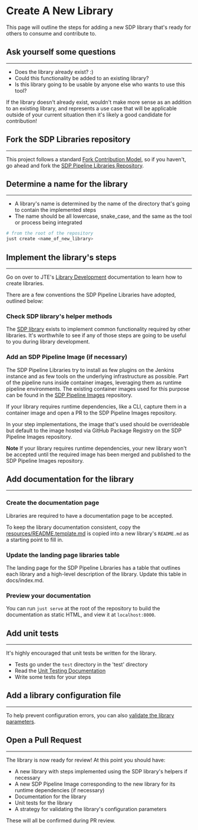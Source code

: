 # Create A New Library

This page will outline the steps for adding a new SDP library that's ready for others to consume and contribute to.

## Ask yourself some questions

---

* Does the library already exist? :)
* Could this functionality be added to an existing library?
* Is this library going to be usable by anyone else who wants to use this tool?

If the library doesn't already exist, wouldn't make more sense as an addition to an existing library,
and represents a use case that will be applicable outside of your current situation then it's likely a good candidate for contribution!

## Fork the SDP Libraries repository

---

This project follows a standard [Fork Contribution Model](https://gist.github.com/Chaser324/ce0505fbed06b947d962),
so if you haven't, go ahead and fork the [SDP Pipeline Libraries Repository](https://github.com/boozallen/sdp-libraries).

## Determine a name for the library

---

* A library's name is determined by the name of the directory that's going to contain the implemented steps
* The name should be all lowercase, snake_case, and the same as the tool or process being integrated

```bash
# from the root of the repository
just create <name_of_new_library>
```

## Implement the library's steps

---

Go on over to JTE's [Library Development](https://jenkinsci.github.io/templating-engine-plugin/2.3/concepts/library-development/overview/) documentation to learn how to create libraries.

There are a few conventions the SDP Pipeline Libraries have adopted, outlined below:

### Check SDP library's helper methods

The [SDP library](./libraries/sdp/) exists to implement common functionality required by other libraries.
It's worthwhile to see if any of those steps are going to be useful to you during library development.

### Add an SDP Pipeline Image (if necessary)

The SDP Pipeline Libraries try to install as few plugins on the Jenkins instance and as few tools on the underlying infrastructure as possible.
Part of the pipeline runs inside container images, leveraging them as runtime pipeline environments.
The existing container images used for this purpose can be found in the [SDP Pipeline Images](https://github.com/boozallen/sdp-images) repository.

If your library requires runtime dependencies, like a CLI, capture them in a container image and open a PR to the SDP Pipeline Images repository.

In your step implementations, the image that's used should be overrideable but default to the image hosted via GitHub Package Registry on the SDP Pipeline Images repository.

**Note** If your library requires runtime dependencies, your new library won't be accepted until the required image has been merged and published to the SDP Pipeline Images repository.

## Add documentation for the library

---

### Create the documentation page

Libraries are required to have a documentation page to be accepted.

To keep the library documentation consistent, copy the [resources/README.template.md](https://github.com/boozallen/sdp-libraries/blob/mkdocs/resources/README.template.md) is copied into a new library's `README.md` as a starting point to fill in.

### Update the landing page libraries table

The landing page for the SDP Pipeline Libraries has a table that outlines each library and a high-level description of the library.
Update this table in docs/index.md.

### Preview your documentation

You can run `just serve` at the root of the repository to build the documentation as static HTML, and view it at `localhost:8000`.

## Add unit tests

---

It's highly encouraged that unit tests be written for the library.  

* Tests go under the `test` directory in the 'test' directory
* Read the [Unit Testing Documentation](../concepts/unit-testing/index.md)
* Write some tests for your steps

## Add a library configuration file

---

To help prevent configuration errors, you can also [validate the library parameters](https://jenkinsci.github.io/templating-engine-plugin/2.3/concepts/library-development/library-configuration-file/).

## Open a Pull Request

---

The library is now ready for review! At this point you should have:

* A new library with steps implemented using the SDP library's helpers if necessary
* A new SDP Pipeline Image corresponding to the new library for its runtime dependencies (if necessary)
* Documentation for the library
* Unit tests for the library
* A strategy for validating the library's configuration parameters

These will all be confirmed during PR review.
